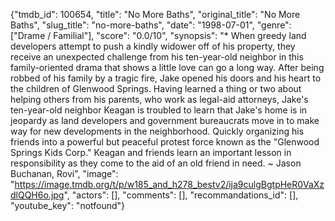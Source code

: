 {"tmdb_id": 100654, "title": "No More Baths", "original_title": "No More Baths", "slug_title": "no-more-baths", "date": "1998-07-01", "genre": ["Drame / Familial"], "score": "0.0/10", "synopsis": "*  When greedy land developers attempt to push a kindly widower off of his property, they receive an unexpected challenge from his ten-year-old neighbor in this family-oriented drama that shows a little love can go a long way. After being robbed of his family by a tragic fire, Jake opened his doors and his heart to the children of Glenwood Springs. Having learned a thing or two about helping others from his parents, who work as legal-aid attorneys, Jake's ten-year-old neighbor Keagan is troubled to learn that Jake's home is in jeopardy as land developers and government bureaucrats move in to make way for new developments in the neighborhood. Quickly organizing his friends into a powerful but peaceful protest force known as the \"Glenwood Springs Kids Corp.\" Keagan and friends learn an important lesson in responsibility as they come to the aid of an old friend in need. ~ Jason Buchanan, Rovi", "image": "https://image.tmdb.org/t/p/w185_and_h278_bestv2/ija9culgBgtpHeR0VaXzdlQQH6o.jpg", "actors": [], "comments": [], "recommandations_id": [], "youtube_key": "notfound"}